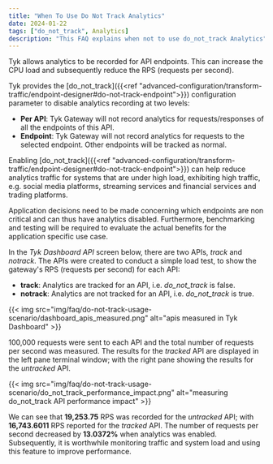 ```yaml
---
title: "When To Use Do Not Track Analytics"
date: 2024-01-22
tags: ["do_not_track", Analytics]
description: "This FAQ explains when not to use do_not_track Analytics"
---
```


Tyk allows analytics to be recorded for API endpoints. This can increase the CPU load and subsequently reduce the RPS (requests per second).

Tyk provides the [do_not_track]({{<ref "advanced-configuration/transform-traffic/endpoint-designer#do-not-track-endpoint">}}) configuration parameter to disable analytics recording at two levels:

- **Per API**: Tyk Gateway will not record analytics for requests/responses of all the endpoints of this API.
- **Endpoint**: Tyk Gateway will not record analytics for requests to the selected endpoint. Other endpoints will be tracked as normal.

Enabling [do_not_track]({{<ref "advanced-configuration/transform-traffic/endpoint-designer#do-not-track-endpoint">}}) can help reduce analytics traffic for systems that are under high load, exhibiting high traffic, e.g. social media platforms, streaming services and financial services and trading platforms.

Application decisions need to be made concerning which endpoints are non critical and can thus have analytics disabled. Furthermore, benchmarking and testing will be required to evaluate the actual benefits for the application specific use case.

In the *Tyk Dashboard API* screen below, there are two APIs, *track* and *notrack*. The APIs were created to conduct a simple load test, to show the gateway's RPS (requests per second) for each API:

- **track**: Analytics are tracked for an API, i.e. *do_not_track* is false.
- **notrack**: Analytics are not tracked for an API, i.e. *do_not_track* is true.

{{< img src="img/faq/do-not-track-usage-scenario/dashboard_apis_measured.png" alt="apis measured in Tyk Dashboard" >}}

100,000 requests were sent to each API and the total number of requests per second was measured. The results for the *tracked* API are displayed in the left pane terminal window; with the right pane showing the results for the *untracked* API.

{{< img src="img/faq/do-not-track-usage-scenario/do_not_track_performance_impact.png" alt="measuring do_not_track API performance impact" >}}

We can see that **19,253.75** RPS was recorded for the *untracked* API; with **16,743.6011** RPS reported for the *tracked* API. The number of requests per second decreased by **13.0372%** when analytics was enabled. Subsequently, it is worthwhile monitoring traffic and system load and using this feature to improve performance. 
